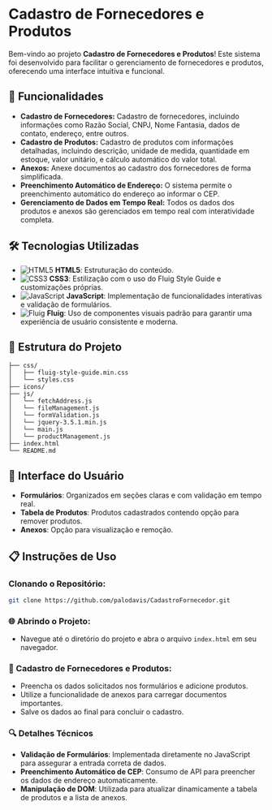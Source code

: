 # Cadastro de Fornecedores e Produtos

Bem-vindo ao projeto **Cadastro de Fornecedores e Produtos**! Este sistema foi desenvolvido para facilitar o gerenciamento de fornecedores e produtos, oferecendo uma interface intuitiva e funcional.

## 🚀 Funcionalidades

- **Cadastro de Fornecedores:** Cadastro de fornecedores, incluindo informações como Razão Social, CNPJ, Nome Fantasia, dados de contato, endereço, entre outros.
- **Cadastro de Produtos:** Cadastro de produtos com informações detalhadas, incluindo descrição, unidade de medida, quantidade em estoque, valor unitário, e cálculo automático do valor total.
- **Anexos:** Anexe documentos ao cadastro dos fornecedores de forma simplificada.
- **Preenchimento Automático de Endereço:** O sistema permite o preenchimento automático do endereço ao informar o CEP.
- **Gerenciamento de Dados em Tempo Real:** Todos os dados dos produtos e anexos são gerenciados em tempo real com interatividade completa.

## 🛠️ Tecnologias Utilizadas

- ![HTML5](https://img.shields.io/badge/-HTML5-E34F26?style=flat&logo=html5&logoColor=white) **HTML5**: Estruturação do conteúdo.
- ![CSS3](https://img.shields.io/badge/-CSS3-1572B6?style=flat&logo=css3&logoColor=white) **CSS3**: Estilização com o uso do Fluig Style Guide e customizações próprias.
- ![JavaScript](https://img.shields.io/badge/-JavaScript-F7DF1E?style=flat&logo=javascript&logoColor=black) **JavaScript**: Implementação de funcionalidades interativas e validação de formulários.
- ![Fluig](https://img.shields.io/badge/-Fluig-00ADEF?style=flat&logoColor=white) **Fluig**: Uso de componentes visuais padrão para garantir uma experiência de usuário consistente e moderna.


## 📂 Estrutura do Projeto

```plaintext
├── css/
│   ├── fluig-style-guide.min.css
│   └── styles.css
├── icons/
├── js/
│   └── fetchAddress.js
│   └── fileManagement.js
│   └── formValidation.js
│   └── jquery-3.5.1.min.js
│   └── main.js
│   └── productManagement.js
├── index.html
└── README.md
```

## 🎨 Interface do Usuário

- **Formulários**: Organizados em seções claras e com validação em tempo real.
- **Tabela de Produtos**:  Produtos cadastrados contendo opção para remover produtos.
- **Anexos**: Opção para visualização e remoção.

## 📋 Instruções de Uso

### Clonando o Repositório:

```bash
git clone https://github.com/palodavis/CadastroFornecedor.git
```

### 🌐 Abrindo o Projeto:

- Navegue até o diretório do projeto e abra o arquivo `index.html` em seu navegador.

### 📝 Cadastro de Fornecedores e Produtos:

- Preencha os dados solicitados nos formulários e adicione produtos.
- Utilize a funcionalidade de anexos para carregar documentos importantes.
- Salve os dados ao final para concluir o cadastro.

### 🔍 Detalhes Técnicos

- **Validação de Formulários**: Implementada diretamente no JavaScript para assegurar a entrada correta de dados.
- **Preenchimento Automático de CEP**: Consumo de API para preencher os dados de endereço automaticamente.
- **Manipulação de DOM**: Utilizada para atualizar dinamicamente a tabela de produtos e a lista de anexos.

